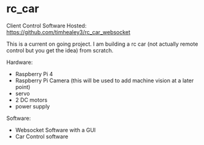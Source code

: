# rc_car

Client Control Software Hosted: https://github.com/timhealey3/rc_car_websocket

This is a current on going project. I am building a rc car (not actually remote control but you get the idea) from scratch.

Hardware:
- Raspberry Pi 4
- Raspberry Pi Camera (this will be used to add machine vision at a later point)
- servo
- 2 DC motors
- power supply

Software: 
- Websocket Software with a GUI
- Car Control software
